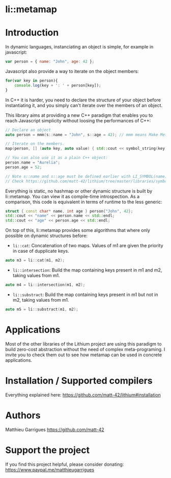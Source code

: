 li::metamap
===============================


# Introduction 

In dynamic languages, instanciating an object is simple, for example in javascript:

```js
var person = { name: "John", age: 42 };
```

Javascript also provide a way to iterate on the object members:
```js
for(var key in person){
    console.log(key + ': ' + person[key]);
}
```

In C++ it is harder, you need to declare the structure of your object before instantiating it,
and you simply can't iterate over the members of an object.

This library aims at providing a new C++ paradigm that enables you to reach Javascript simplicity 
without loosing the performances of C++:
```c++
// Declare an object
auto person = mmm(s::name = "John", s::age = 42); // mmm means Make MetaMap

// Iterate on the members.
map(person, [] (auto key, auto value) { std::cout << symbol_string(key) << value << std::endl; });

// You can also use it as a plain C++ object:
person.name = "Aurelia";
person.age = 52;

// Note s::name and s::age must be defined earlier with LI_SYMBOL(name); LI_SYMBOL(age);
// Check https://github.com/matt-42/lithium/tree/master/libraries/symbol#lisymbol for more info.

```

Everything is static, no hashmap or other dynamic structure is built by li::metamap. You can
view it as compile-time introspection.
As a comparison, this code is equivalent in terms of runtime to the less generic:
```c++
struct { const char* name, int age } person{"John", 42};
std::cout << "name" << person.name << std::endl;
std::cout << "age" << person.age << std::endl;
```

On top of this, li::metamap provides some algorithms that where only possible
on dynamic structures before:


- `li::cat`: Concatenation of two maps. Values of m1 are given the priority in case of dupplicate keys.

```c++
auto m3 = li::cat(m1, m2);
```

- `li::intersection`: Build the map containing keys present in m1 and m2, taking values from m1.

```c++
auto m4 = li::intersection(m1, m2);
```

- `li::substract`: Build the map containing keys present in m1 but not in m2, taking values from m1.

```c++
auto m5 = li::substract(m1, m2);
```

# Applications

Most of the other libraries of the Lithium project are using this paradigm to build
zero-cost abstraction without the need of complex meta-programing. I invite you to check them out
to see how metamap can be used in concrete applications.


# Installation / Supported compilers

Everything explained here: https://github.com/matt-42/lithium#installation

# Authors

Matthieu Garrigues https://github.com/matt-42

# Support the project

If you find this project helpful, please consider donating:
https://www.paypal.me/matthieugarrigues
